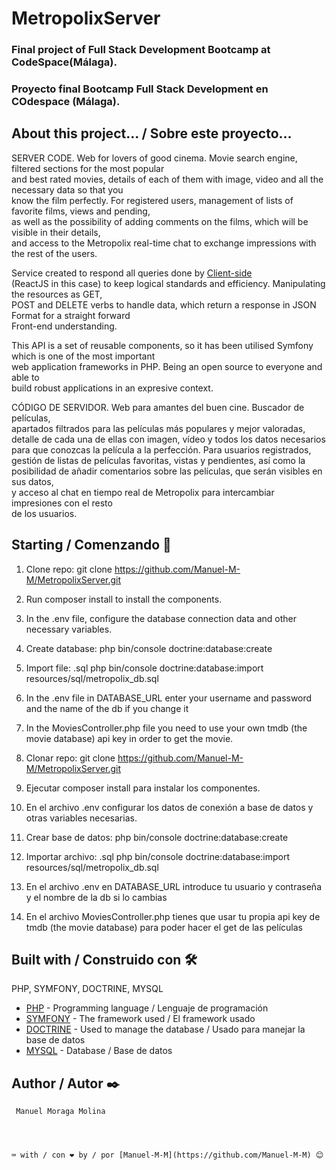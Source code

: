 # MetropolixServer


### Final project of Full Stack Development Bootcamp at CodeSpace(Málaga).  
### Proyecto final Bootcamp Full Stack Development en COdespace (Málaga).

## About this project... / Sobre este proyecto...


SERVER CODE. Web for lovers of good cinema. Movie search engine, filtered sections for the most popular  
and best rated movies, details of each of them with image, video and all the necessary data so that you  
know the film perfectly. For registered users, management of lists of favorite films, views and pending,  
as well as the possibility of adding comments on the films, which will be visible in their details,  
and access to the Metropolix real-time chat to exchange impressions with the rest of the users.  

Service created to respond all queries done by [Client-side](https://en.wikipedia.org/wiki/Client-side#:~:text=Client%2Dside%20refers%20to%20operations,relationship%20in%20a%20computer%20network.)  
(ReactJS in this case) to keep logical standards and efficiency. Manipulating the resources as GET,  
POST and DELETE verbs to handle data, which return a response in JSON Format for a straight forward  
Front-end understanding.

This API is a set of reusable components, so it has been utilised Symfony which is one of the most important  
web application frameworks in PHP. Being an open source to everyone and able to  
build robust applications in an expresive context.


CÓDIGO DE SERVIDOR. Web para amantes del buen cine. Buscador de películas,  
apartados filtrados para las películas más populares y mejor valoradas,  
detalle de cada una de ellas con imagen, vídeo y todos los datos necesarios  
para que conozcas la película a la perfección. Para usuarios registrados,  
gestión de listas de películas favoritas, vistas y pendientes, así como la  
posibilidad de añadir comentarios sobre las películas, que serán visibles en sus datos,  
y acceso al chat en tiempo real de Metropolix para intercambiar impresiones con el resto  
de los usuarios. 

## Starting / Comenzando 🚀


1. Clone repo: git clone https://github.com/Manuel-M-M/MetropolixServer.git  
2. Run composer install to install the components. 
3. In the .env file, configure the database connection data and other necessary variables.  
4. Create database: php bin/console doctrine:database:create 
5. Import file: .sql php bin/console doctrine:database:import resources/sql/metropolix_db.sql
6. In the .env file in DATABASE_URL enter your username and password and the name of the db if you change it
7. In the MoviesController.php file you need to use your own tmdb (the movie database) api key in order to get the movie.


1. Clonar repo: git clone https://github.com/Manuel-M-M/MetropolixServer.git  
2. Ejecutar composer install para instalar los componentes.  
3. En el archivo .env configurar los datos de conexión a base de datos y otras variables necesarias.  
4. Crear base de datos: php bin/console doctrine:database:create 
5. Importar archivo: .sql php bin/console doctrine:database:import resources/sql/metropolix_db.sql
6. En el archivo .env en DATABASE_URL introduce tu usuario y contraseña y el nombre de la db si lo cambias
7. En el archivo MoviesController.php tienes que usar tu propia api key de tmdb (the movie database) para poder hacer el get de las películas

## Built with / Construido con 🛠️

PHP, SYMFONY, DOCTRINE, MYSQL


- [PHP](https://www.php.net/) - Programming language / Lenguaje de programación 
- [SYMFONY](https://symfony.com/) - The framework used / El framework usado
- [DOCTRINE](https://www.doctrine-project.org/) - Used to manage the database / Usado para manejar la base de datos
- [MYSQL](https://www.mysql.com/) - Database / Base de datos

## Author / Autor ✒️
```
 Manuel Moraga Molina




⌨️ with / con ❤️ by / por [Manuel-M-M](https://github.com/Manuel-M-M) 😊

